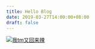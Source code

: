```yaml
---
title: Hello Blog
date: 2019-03-27T14:00:00+08:00
draft: false
---
```


[![我tm又回来辣](https://i.loli.net/2019/03/28/5c9c53f58acc0.gif)](https://i.loli.net/2019/03/28/5c9c53f58acc0.gif)
